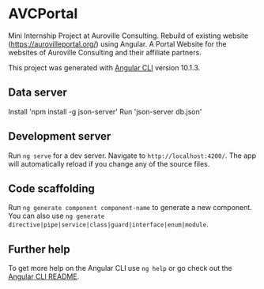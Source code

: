 # AVCPortal

Mini Internship Project at Auroville Consulting.
Rebuild of existing website (https://aurovilleportal.org/) using Angular.
A Portal Website for the websites of Auroville Consulting and their affiliate partners.



This project was generated with [Angular CLI](https://github.com/angular/angular-cli) version 10.1.3.

## Data server

Install 'npm install -g json-server'
Run 'json-server db.json'

## Development server

Run `ng serve` for a dev server. Navigate to `http://localhost:4200/`. The app will automatically reload if you change any of the source files.

## Code scaffolding

Run `ng generate component component-name` to generate a new component. You can also use `ng generate directive|pipe|service|class|guard|interface|enum|module`.


## Further help

To get more help on the Angular CLI use `ng help` or go check out the [Angular CLI README](https://github.com/angular/angular-cli/blob/master/README.md).
